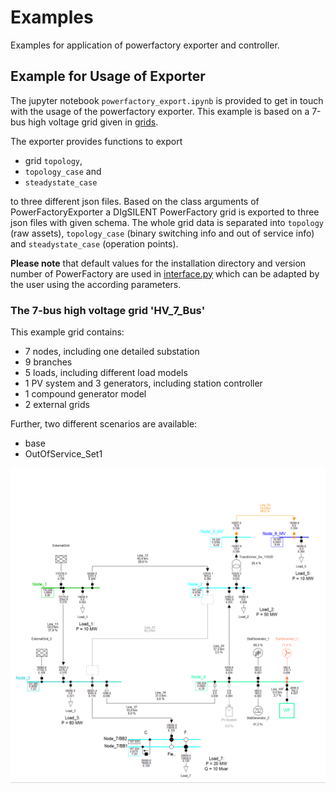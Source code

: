 # Examples

Examples for application of powerfactory exporter and controller.

## Example for Usage of Exporter

The jupyter notebook `powerfactory_export.ipynb` is provided to get in touch with the usage of the powerfactory exporter.
This example is based on a 7-bus high voltage grid given in [grids][link_to_example_grids].

The exporter provides functions to export

+ grid `topology`,
+ `topology_case` and
+ `steadystate_case`

to three different json files.
Based on the class arguments of PowerFactoryExporter a DIgSILENT PowerFactory grid is exported to three json files with given schema. The whole grid data is separated into `topology` (raw assets), `topology_case` (binary switching info and out of service info) and `steadystate_case` (operation points).

**Please note** that default values for the installation directory and version number of PowerFactory are used in [interface.py][link_to_interface] which can be adapted by the user using the according parameters.

### The 7-bus high voltage grid 'HV_7_Bus'

This example grid contains:

+ 7 nodes, including one detailed substation
+ 9 branches
+ 5 loads, including different load models
+ 1 PV system and 3 generators, including station controller
+ 1 compound generator model
+ 2 external grids

Further, two different scenarios are available:

+ base
+ OutOfService_Set1

![HV_7_Bus grid](./grids/HV_7_Bus.png)

[link_to_example_grids]: ./grids
[link_to_interface]: ../powerfactory_utils/interface.py
